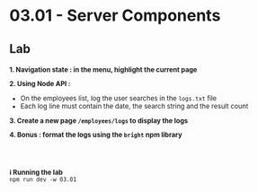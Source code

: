 <!-- .slide: class="exercice" -->

<h1 id="server-components" style="margin-bottom: 30px;">03.01 - Server Components</h1>

## Lab

<small>

**1. Navigation state : in the menu, highlight the current page**

**2. Using Node API :**

- On the employees list, log the user searches in the `logs.txt` file
- Each log line must contain the date, the search string and the result count

**3. Create a new page `/employees/logs` to display the logs**

**4. Bonus : format the logs using the `bright` npm library**

<br/> <br/>

**ℹ️ Running the lab**<br/>
`npm run dev -w 03.01`

</small>
